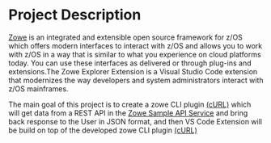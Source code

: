 # Project Description

[Zowe](https://www.zowe.org) is an integrated and extensible open source framework for z/OS which offers modern interfaces to interact with z/OS and allows you to work with z/OS in a way that is similar to what you experience on cloud platforms today. You can use these interfaces as delivered or through plug-ins and extensions.The Zowe Explorer Extension is a Visual Studio Code extension that modernizes the way developers and system administrators interact with z/OS mainframes. 

The main goal of this project is to create a zowe CLI plugin [(cURL)](https://curl.se/) which will get data from a REST API in the [Zowe Sample API Service](https://github.com/zowe/sample-spring-boot-api-service/blob/master/zowe-rest-api-sample-spring/README.md) and bring back response to the User in JSON format, and then VS Code Extension will be build on top of the developed zowe CLI plugin [(cURL)](https://curl.se/)
